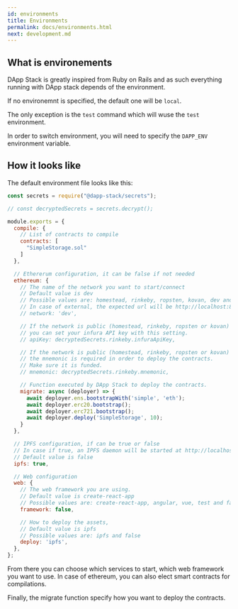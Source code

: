 ```yaml
---
id: environments
title: Environments
permalink: docs/environments.html
next: development.md
---
```


## What is environements

DApp Stack is greatly inspired from Ruby on Rails and as such everything running with DApp stack depends of
the environment.

If no environemnt is specified, the default one will be `local`.

The only exception is the `test` command which will wuse the `test` environment.

In order to switch environment, you will need to specify the `DAPP_ENV` environment variable.

## How it looks like

The default environment file looks like this:

```js
const secrets = require("@dapp-stack/secrets");

// const decryptedSecrets = secrets.decrypt();

module.exports = {
  compile: {
    // List of contracts to compile
    contracts: [
      "SimpleStorage.sol"
    ]
  },

  // Ethererum configuration, it can be false if not needed
  ethereum: {
    // The name of the network you want to start/connect
    // Default value is dev
    // Possible values are: homestead, rinkeby, ropsten, kovan, dev and external
    // In case of external, the expected url will be http://localhost:8545
    // network: 'dev',

    // If the network is public (homestead, rinkeby, ropsten or kovan)
    // you can set your infura API key with this setting.
    // apiKey: decryptedSecrets.rinkeby.infuraApiKey,

    // If the network is public (homestead, rinkeby, ropsten or kovan)
    // the mnemonic is required in order to deploy the contracts.
    // Make sure it is funded.
    // mnemonic: decryptedSecrets.rinkeby.mnemonic,

    // Function executed by DApp Stack to deploy the contracts.
    migrate: async (deployer) => {
      await deployer.ens.bootstrapWith('simple', 'eth');
      await deployer.erc20.bootstrap();
      await deployer.erc721.bootstrap();
      await deployer.deploy('SimpleStorage', 10);
    }
  },

  // IPFS configuration, if can be true or false
  // In case if true, an IPFS daemon will be started at http://localhost:5001
  // Default value is false
  ipfs: true,

  // Web configuration
  web: {
    // The web framework you are using.
    // Default value is create-react-app
    // Possible values are: create-react-app, angular, vue, test and false
    framework: false,

    // How to deploy the assets,
    // Default value is ipfs
    // Possible values are: ipfs and false
    deploy: 'ipfs',
  },
};
```

From there you can choose which services to start, which web framework you want to use.
In case of ethereum, you can also elect smart contracts for compilations.

Finally, the migrate function specify how you want to deploy the contracts.